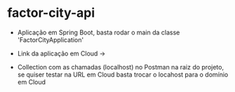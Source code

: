 # factor-city-api

- Aplicação em Spring Boot, basta rodar o main da classe 'FactorCityApplication'

- Link da aplicação em Cloud -> 

- Collection com as chamadas (localhost) no Postman na raiz do projeto, se quiser testar na URL em Cloud basta trocar o locahost para o domínio em Cloud 